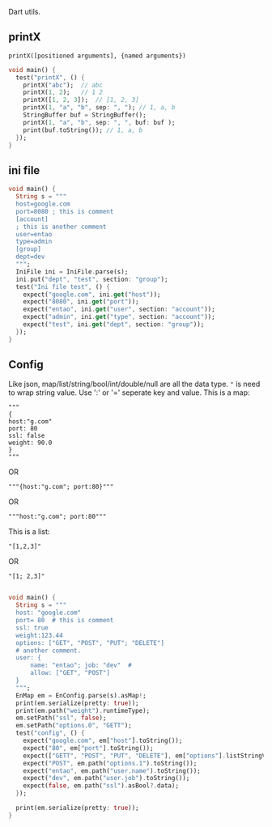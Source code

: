 Dart utils.

## printX
`printX([positioned arguments], {named arguments})`
```dart
void main() {
  test("printX", () {
    printX("abc");  // abc
    printX(1, 2);   // 1 2
    printX([1, 2, 3]);  // [1, 2, 3]
    printX(1, "a", "b", sep: ", "); // 1, a, b
    StringBuffer buf = StringBuffer();
    printX(1, "a", "b", sep: ", ", buf: buf );
    print(buf.toString()); // 1, a, b
  });
}

```

## ini file 
```dart
void main() {
  String s = """
  host=google.com
  port=8080 ; this is comment
  [account]
  ; this is another comment
  user=entao
  type=admin
  [group]
  dept=dev
  """;
  IniFile ini = IniFile.parse(s);
  ini.put("dept", "test", section: "group");
  test("Ini file test", () {
    expect("google.com", ini.get("host"));
    expect("8080", ini.get("port"));
    expect("entao", ini.get("user", section: "account"));
    expect("admin", ini.get("type", section: "account"));
    expect("test", ini.get("dept", section: "group"));
  });
}
```

## Config 

Like json, map/list/string/bool/int/double/null are all the data type.
`"` is need to wrap string value.
Use ':' or '=' seperate key and value.
This is a map:
```
"""
{
host:"g.com"
port: 80
ssl: false
weight: 90.0
}
"""
```
OR
```
"""{host:"g.com"; port:80}"""
```
OR
```
"""host:"g.com"; port:80"""
```

This is a list:
```
"[1,2,3]"
```
OR
```
"[1; 2,3]"
```

```dart

void main() {
  String s = """
  host: "google.com"  
  port= 80  # this is comment
  ssl: true
  weight:123.44
  options: ["GET", "POST", "PUT"; "DELETE"]
  # another comment.
  user: {
      name: "entao"; job: "dev"  #
      allow: ["GET", "POST"]
  }
  """;
  EnMap em = EnConfig.parse(s).asMap!;
  print(em.serialize(pretty: true));
  print(em.path("weight").runtimeType);
  em.setPath("ssl", false);
  em.setPath("options.0", "GETT");
  test("config", () {
    expect("google.com", em["host"].toString());
    expect("80", em["port"].toString());
    expect(["GETT", "POST", "PUT", "DELETE"], em["options"].listStringValue);
    expect("POST", em.path("options.1").toString());
    expect("entao", em.path("user.name").toString());
    expect("dev", em.path("user.job").toString());
    expect(false, em.path("ssl").asBool?.data);
  });

  print(em.serialize(pretty: true));
}

```


